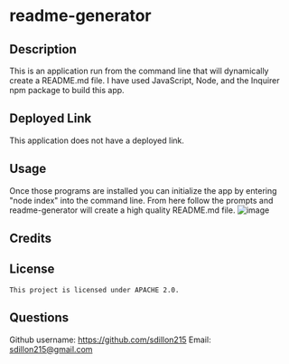 # readme-generator

## Description
This is an application run from the command line that will dynamically create a README.md file. I have used JavaScript, Node, and the Inquirer npm package to build this app.

## Deployed Link
This application does not have a deployed link.

## Usage
Once those programs are installed you can initialize the app by entering "node index" into the command line. From here follow the prompts and readme-generator will create a high quality README.md file.
![image](https://user-images.githubusercontent.com/68351446/105802653-e180af80-5f58-11eb-870f-4b9251d2fda9.png)

## Credits


## License
    This project is licensed under APACHE 2.0.
    

## Questions
Github username: https://github.com/sdillon215
Email: sdillon215@gmail.com
